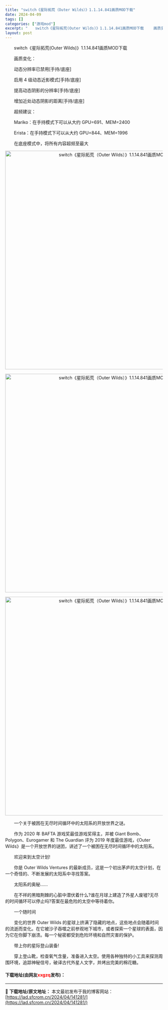 ```yaml
---
title: "switch《星际拓荒（Outer Wilds）》1.1.14.841画质MOD下载"
date: 2024-04-09
tags: []
categories: ["游戏mod"]
excerpt: "　　switch《星际拓荒(Outer Wilds)》1.1.14.841画质MOD下载 　　画质变化： 　　动态分辨率已禁用[手持/底座] 　　启用 4 级动态近影模式[手持/底座] 　　提高动态阴影的分辨率[手持/底座] 　　增加近处动态阴影的距离[手持/底座] 　　超频建议： 　　Mariko&hellip;"
layout: post
---
```


 <p>　　switch《星际拓荒(Outer Wilds)》1.1.14.841画质MOD下载</p> <p>　　画质变化：</p> <p>　　动态分辨率已禁用[手持/底座]</p> <p>　　启用 4 级动态近影模式[手持/底座]</p> <p>　　提高动态阴影的分辨率[手持/底座]</p> <p>　　增加近处动态阴影的距离[手持/底座]</p> <p>　　超频建议：</p> <p>　　Mariko：在手持模式下可以从大约 GPU=691、MEM=2400</p> <p>　　Erista：在手持模式下可以从大约 GPU=844、MEM=1996</p> <p>　　在底座模式中，将所有内容超频至最大</p> <p align="center"><img align="" border="0" src="https://lad.sfcrom.cn/wp-content/uploads/2024/04/20240409_661505dee7f38.webp" width="700" alt="switch《星际拓荒（Outer Wilds）》1.1.14.841画质MOD下载" /></p> <p align="center"><img align="" border="0" src="https://lad.sfcrom.cn/wp-content/uploads/2024/04/20240409_661505df54eba.webp" width="700" alt="switch《星际拓荒（Outer Wilds）》1.1.14.841画质MOD下载" /></p> <p align="center"><img align="" border="0" src="https://lad.sfcrom.cn/wp-content/uploads/2024/04/20240409_661505dfa973e.webp" width="700" alt="switch《星际拓荒（Outer Wilds）》1.1.14.841画质MOD下载" /></p> <p>　　一个关于被困在无尽时间循环中的太阳系的开放世界之谜。</p> <p>　　作为 2020 年 BAFTA 游戏奖最佳游戏奖得主，并被 Giant Bomb、Polygon、Eurogamer 和 The Guardian 评为 2019 年度最佳游戏，《Outer Wilds》是一个开放世界的谜团，讲述了一个被困在无尽时间循环中的太阳系。</p> <p>　　欢迎来到太空计划!</p> <p>　　你是 Outer Wilds Ventures 的最新成员，这是一个初出茅庐的太空计划，在一个奇怪的、不断发展的太阳系中寻找答案。</p> <p>　　太阳系的奥秘......</p> <p>　　在不祥的黑暗荆棘的心脏中潜伏着什么?谁在月球上建造了外星人废墟?无尽的时间循环可以停止吗?答案在最危险的太空中等待着你。</p> <p>　　一个随时间</p> <p>　　变化的世界 Outer Wilds 的星球上挤满了隐藏的地点，这些地点会随着时间的流逝而变化。在它被沙子吞噬之前参观地下城市，或者探索一个星球的表面，因为它在你脚下崩溃。每一个秘密都受到危险环境和自然灾害的保护。</p> <p>　　带上你的星际登山装备!</p> <p>　　穿上登山靴，检查氧气含量，准备进入太空。使用各种独特的小工具来探测周围环境，追踪神秘信号，破译古代外星人文字，并烤出完美的棉花糖。</p> <p><h4>下载地址(由网友<font color="red">xxgzq</font>发布)：</h4></p> 

---
📖 **下载地址/原文地址：** 本文最初发布于我的博客网站：[https://lad.sfcrom.cn/2024/04/141281/](https://lad.sfcrom.cn/2024/04/141281/)
